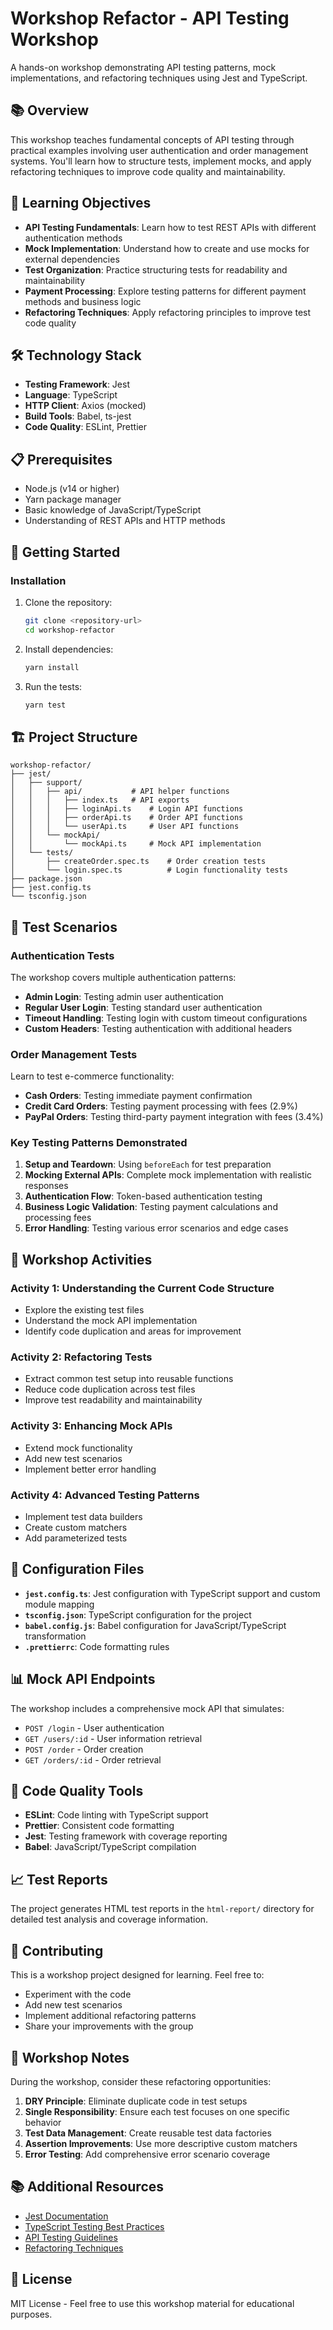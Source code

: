 # Workshop Refactor - API Testing Workshop

A hands-on workshop demonstrating API testing patterns, mock implementations, and refactoring techniques using Jest and TypeScript.

## 📚 Overview

This workshop teaches fundamental concepts of API testing through practical examples involving user authentication and order management systems. You'll learn how to structure tests, implement mocks, and apply refactoring techniques to improve code quality and maintainability.

## 🎯 Learning Objectives

- **API Testing Fundamentals**: Learn how to test REST APIs with different authentication methods
- **Mock Implementation**: Understand how to create and use mocks for external dependencies
- **Test Organization**: Practice structuring tests for readability and maintainability
- **Payment Processing**: Explore testing patterns for different payment methods and business logic
- **Refactoring Techniques**: Apply refactoring principles to improve test code quality

## 🛠️ Technology Stack

- **Testing Framework**: Jest
- **Language**: TypeScript
- **HTTP Client**: Axios (mocked)
- **Build Tools**: Babel, ts-jest
- **Code Quality**: ESLint, Prettier

## 📋 Prerequisites

- Node.js (v14 or higher)
- Yarn package manager
- Basic knowledge of JavaScript/TypeScript
- Understanding of REST APIs and HTTP methods

## 🚀 Getting Started

### Installation

1. Clone the repository:

   ```bash
   git clone <repository-url>
   cd workshop-refactor
   ```

2. Install dependencies:

   ```bash
   yarn install
   ```

3. Run the tests:
   ```bash
   yarn test
   ```

## 🏗️ Project Structure

```
workshop-refactor/
├── jest/
│   ├── support/
│   │   ├── api/           # API helper functions
│   │   │   ├── index.ts   # API exports
│   │   │   ├── loginApi.ts    # Login API functions
│   │   │   ├── orderApi.ts    # Order API functions
│   │   │   └── userApi.ts     # User API functions
│   │   └── mockApi/
│   │       └── mockApi.ts     # Mock API implementation
│   └── tests/
│       ├── createOrder.spec.ts    # Order creation tests
│       └── login.spec.ts          # Login functionality tests
├── package.json
├── jest.config.ts
└── tsconfig.json
```

## 🧪 Test Scenarios

### Authentication Tests

The workshop covers multiple authentication patterns:

- **Admin Login**: Testing admin user authentication
- **Regular User Login**: Testing standard user authentication
- **Timeout Handling**: Testing login with custom timeout configurations
- **Custom Headers**: Testing authentication with additional headers

### Order Management Tests

Learn to test e-commerce functionality:

- **Cash Orders**: Testing immediate payment confirmation
- **Credit Card Orders**: Testing payment processing with fees (2.9%)
- **PayPal Orders**: Testing third-party payment integration with fees (3.4%)

### Key Testing Patterns Demonstrated

1. **Setup and Teardown**: Using `beforeEach` for test preparation
2. **Mocking External APIs**: Complete mock implementation with realistic responses
3. **Authentication Flow**: Token-based authentication testing
4. **Business Logic Validation**: Testing payment calculations and processing fees
5. **Error Handling**: Testing various error scenarios and edge cases

## 📖 Workshop Activities

### Activity 1: Understanding the Current Code Structure

- Explore the existing test files
- Understand the mock API implementation
- Identify code duplication and areas for improvement

### Activity 2: Refactoring Tests

- Extract common test setup into reusable functions
- Reduce code duplication across test files
- Improve test readability and maintainability

### Activity 3: Enhancing Mock APIs

- Extend mock functionality
- Add new test scenarios
- Implement better error handling

### Activity 4: Advanced Testing Patterns

- Implement test data builders
- Create custom matchers
- Add parameterized tests

## 🔧 Configuration Files

- **`jest.config.ts`**: Jest configuration with TypeScript support and custom module mapping
- **`tsconfig.json`**: TypeScript configuration for the project
- **`babel.config.js`**: Babel configuration for JavaScript/TypeScript transformation
- **`.prettierrc`**: Code formatting rules

## 📊 Mock API Endpoints

The workshop includes a comprehensive mock API that simulates:

- `POST /login` - User authentication
- `GET /users/:id` - User information retrieval
- `POST /order` - Order creation
- `GET /orders/:id` - Order retrieval

## 🎨 Code Quality Tools

- **ESLint**: Code linting with TypeScript support
- **Prettier**: Consistent code formatting
- **Jest**: Testing framework with coverage reporting
- **Babel**: JavaScript/TypeScript compilation

## 📈 Test Reports

The project generates HTML test reports in the `html-report/` directory for detailed test analysis and coverage information.

## 🤝 Contributing

This is a workshop project designed for learning. Feel free to:

- Experiment with the code
- Add new test scenarios
- Implement additional refactoring patterns
- Share your improvements with the group

## 📝 Workshop Notes

During the workshop, consider these refactoring opportunities:

1. **DRY Principle**: Eliminate duplicate code in test setups
2. **Single Responsibility**: Ensure each test focuses on one specific behavior
3. **Test Data Management**: Create reusable test data factories
4. **Assertion Improvements**: Use more descriptive custom matchers
5. **Error Testing**: Add comprehensive error scenario coverage

## 📚 Additional Resources

- [Jest Documentation](https://jestjs.io/docs/getting-started)
- [TypeScript Testing Best Practices](https://typescript-eslint.io/docs/)
- [API Testing Guidelines](https://restfulapi.net/rest-api-testing/)
- [Refactoring Techniques](https://refactoring.guru/)

## 📄 License

MIT License - Feel free to use this workshop material for educational purposes.

